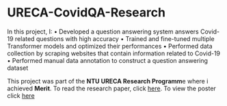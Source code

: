 # URECA-CovidQA-Research

In this project, I:
 •  Developed a question answering system answers Covid-19 related questions with high accuracy
 •  Trained and fine-tuned multiple Transformer models and optimized their performances 
 •  Performed data collection by scraping websites that contain information related to Covid-19
 •  Performed manual data annotation to construct a question answering dataset

This project was part of the **NTU URECA Research Programm**e where i achieved **Merit**. To read the research paper, click [here](https://github.com/chingfhen/URECA-Covid-19-Question-Answering-Research/blob/main/Covid-19%20Question%20Answering%20System%20FIN.pdf). To view the poster click [here](https://github.com/chingfhen/URECA-Covid-19-Question-Answering-Research/blob/main/URECA%20Poster%20U1920787D%20Tan%20Ching%20Fhen.pdf)
